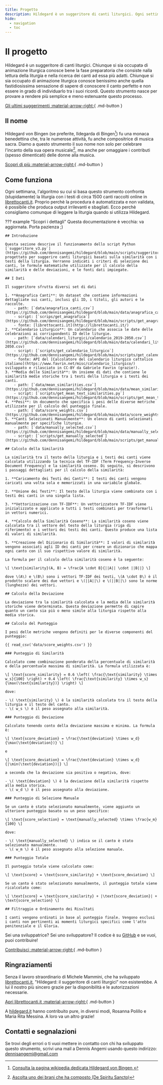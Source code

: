 ```yaml
---
title: Progetto
description: Hildegard è un suggeritore di canti liturgici. Ogni settimana trovi i canti suggeriti per la liturgia domenicale.
hide:
  - navigation
  - toc
---
```


# Il progetto
Hildegard è un suggeritore di canti liturgici. Chiunque si sia occupatə di animazione liturgica conosce bene la fase preparatoria che consiste nalla lettura della liturgia e nella ricerca dei canti ad essa più adatti. Chiunque si sia occupato di animazione liturgica conosce benissimo anche quella fastidiosissima sensazione di sapere di conoscere il canto perfetto e non essere in grado di individuarlo tra i suoi ricordi. Questo strumento nasce per provare a rendere più semplice e meno estenuante questo processo.

[Gli ultimi suggerimenti :material-arrow-right:](index.md){ .md-button }

## Il nome
Hildegard von Bingen (se preferite, Ildegarda di Bingen[^1]) fu una monaca benedettina che, tra le numerose attività, fu anche compositrice di musica sacra. Diamo a questo strumento il suo nome non solo per celebrare l'incanto della sua opera musicale[^2], ma anche per omaggiare i contributi (spesso dimenticati) delle donne alla musica.

[Scopri di più :material-arrow-right:](https://it.wikipedia.org/wiki/Ildegarda_di_Bingen){ .md-button }

## Come funziona
Ogni settimana, l'algoritmo su cui si basa questo strumento confronta (stupidamente) la liturgia con i testi di circa 1500 canti raccolti online in [librettocanti.it](http://librettocanti.it/). Proprio perchè la procedura è automatizzata e non validata, è possibile che produca output irrilevanti e sbagliati. Ecco perchè consigliamo comunque di leggere la liturgia quando si utilizza Hildegard.

??? example "Scopri i dettagli"
    Questa documentazione è vecchia: va aggiornata. Porta pazienza ;)
    
    ## Introduzione

    Questa sezione descrive il funzionamento dello script Python [`suggeritore_v3.py`](https://github.com/dennisangemi/hildegard/blob/main/scripts/suggeritore_v3.py) progettato per suggerire canti liturgici basati sulla similarità con i testi della liturgia. Verranno indicati i criteri di selezione dei canti, le formule matematiche utilizzate per il calcolo della similarità e delle deviazioni, e le fonti dati impiegate.

    ## I Dati

    Il suggeritore sfrutta diversi set di dati

    1. **Anagrafica Canti**: Un dataset che contiene informazioni dettagliate sui canti, inclusi gli ID, i titoli, gli autori e le raccolte.
        - path: [`data/anagrafica_canti.csv`](https://github.com/dennisangemi/hildegard/blob/main/data/anagrafica_canti.csv)
        - script: [`scrips/get_anagrafica`](https://github.com/dennisangemi/hildegard/blob/main/scripts/get_anagrafica)
        - fonte: [librettocanti.it](http://librettocanti.it/)
    2. **Calendario Liturgico**: Un calendario che associa le date delle celebrazioni ai corrispondenti ID delle liturgie.
        - path: [`data/calendari_liturgici/calendario_2019-2050.csv`](https://github.com/dennisangemi/hildegard/blob/main/data/calendari_liturgici/calendario_2019-2050.csv)
        - script: [`scripts/get_calendario_liturgico`](https://github.com/dennisangemi/hildegard/blob/main/scripts/get_calendario_liturgico)
        - fonte: API del [Calcolatore del calendario liturgico cattolico italiano](https://www.favrin.net/misc/calendario_liturgico/) sviluppato e rilasciato in CC-BY da Gabriele Favrin (grazie!).
    3. **Media delle Similarità**: Un insieme di dati che contiene le similarità medie storiche tra i testi della liturgia e i testi dei canti.
        - path: [`data/mean_similarities.csv`](https://github.com/dennisangemi/hildegard/blob/main/data/mean_similarities.csv)
        - script: [`scripts/get_mean_text_similarities.py`](https://github.com/dennisangemi/hildegard/blob/main/scripts/get_mean_text_similarities.py)
    4. **Pesi**: Un documento che specifica i pesi delle diverse metriche utilizzate per il calcolo del punteggio finale.
        - path: [`data/score_weights.csv`](https://github.com/dennisangemi/hildegard/blob/main/data/score_weights.csv)
    5. **Canti Selezionati Manualmente**: Un elenco di canti selezionati manualmente per specifiche liturgie.
        - path: [`data/manually_selected.csv`](https://github.com/dennisangemi/hildegard/blob/main/data/manually_selected.csv)
        - script: [`scripts/get_manually_selected`](https://github.com/dennisangemi/hildegard/blob/main/scripts/get_manually_selected)

    ## Calcolo della Similarità

    La similarità tra il testo della liturgia e i testi dei canti viene calcolata utilizzando la tecnica del TF-IDF (Term Frequency-Inverse Document Frequency) e la similarità coseno. Di seguito, si descrivono i passaggi dettagliati per il calcolo della similarità:

    1. **Caricamento dei Testi dei Canti**: I testi dei canti vengono caricati una volta sola e memorizzati in una variabile globale.
      
    2. **Unione dei Testi**: Il testo della liturgia viene combinato con i testi dei canti in una singola lista.

    3. **Vettorizzazione con TF-IDF**: Un vettorizzatore TF-IDF viene inizializzato e applicato a tutti i testi combinati per trasformarli in vettori numerici. 

    4. **Calcolo della Similarità Coseno**: La similarità coseno viene calcolata tra il vettore del testo della liturgia (riga di riferimento) e i vettori dei testi dei canti. Questo produce una lista di valori di similarità.

    5. **Creazione del Dizionario di Similarità**: I valori di similarità vengono associati agli ID dei canti per creare un dizionario che mappa ogni canto con il suo rispettivo valore di similarità.

    La formula per il calcolo della similarità coseno è la seguente:

    \[ \text{similarity}(A, B) = \frac{A \cdot B}{||A|| \cdot ||B||} \]

    dove \(A\) e \(B\) sono i vettori TF-IDF dei testi, \(A \cdot B\) è il prodotto scalare dei due vettori e \(||A||\) e \(||B||\) sono le norme (lunghezze) dei vettori.

    ## Calcolo della Deviazione

    La deviazione tra la similarità calcolata e la media delle similarità storiche viene determinata. Questa deviazione permette di capire quanto un canto sia più o meno simile alla liturgia rispetto alla media storica.

    ## Calcolo del Punteggio

    I pesi delle metriche vengono definiti per le diverse componenti del punteggio:

    {{ read_csv('data/score_weights.csv') }}

    ### Punteggio di Similarità

    Calcolato come combinazione ponderata della percentuale di similarità e della percentuale massima di similarità. La formula utilizzata è:

    \[ \text{score_similarity} = 0.6 \left( \frac{\text{similarity} \times w_s}{100} \right) + 0.4 \left( \frac{\text{similarity} \times w_s}{\max(\text{similarity})} \right) \]

    dove:

    - \( \text{similarity} \) è la similarità calcolata tra il testo della liturgia e il testo del canto.
    - \( w_s \) è il peso assegnato alla similarità.

    ### Punteggio di Deviazione

    Calcolato tenendo conto della deviazione massima e minima. La formula è:

    \[ \text{score_deviation} = \frac{\text{deviation} \times w_d}{\max(\text{deviation})} \]

    e

    \[ \text{score_deviation} = \frac{\text{deviation} \times w_d}{|\min(\text{deviation})|} \]

    a seconda che la deviazione sia positiva o negativa, dove:

    - \( \text{deviation} \) è la deviazione della similarità rispetto alla media storica.
    - \( w_d \) è il peso assegnato alla deviazione.

    ### Punteggio di Selezione Manuale

    Se un canto è stato selezionato manualmente, viene aggiunto un ulteriore punteggio basato su un peso specifico:

    \[ \text{score_selection} = \text{manually_selected} \times \frac{w_m}{100} \]

    dove:

    - \( \text{manually_selected} \) indica se il canto è stato selezionato manualmente.
    - \( w_m \) è il peso assegnato alla selezione manuale.

    ### Punteggio Totale

    Il punteggio totale viene calcolato come:

    \[ \text{score} = \text{score_similarity} + \text{score_deviation} \]

    Se un canto è stato selezionato manualmente, il punteggio totale viene ricalcolato come:

    \[ \text{score} = \text{score_similarity} + |\text{score_deviation}| + \text{score_selection} \]

    ## Filtraggio e Ordinamento dei Risultati

    I canti vengono ordinati in base al punteggio finale. Vengono esclusi i canti non pertinenti ai momenti liturgici specifici come l'atto penitenziale e il Gloria.

Sei una sviluppatrice? Sei uno sviluppatore? Il codice è su [GitHub](https://github.com/dennisangemi/hildegard) e se vuoi, puoi contribuire!

[Contribuisci :material-arrow-right:](https://github.com/dennisangemi/hildegard){ .md-button }

## Ringraziamenti
Senza il lavoro straordinario di Michele Mammini, che ha sviluppato [librettocanti.it](https://www.librettocanti.it/), "Hildegard: il suggeritore di canti liturgici" non esisterebbe. A lui il nostro più sincero grazie per la disponibilità e le autorizzazioni necessarie.

[Apri librettocanti.it :material-arrow-right:](https://www.librettocanti.it/){ .md-button }

A [hildegard.it](https://hildegard.it) hanno contribuito pure, in diversi modi, Rosanna Polillo e Maria Rita Messina. A loro va un altro grazie!

## Contatti e segnalazioni
Se trovi degli errori o ti vuoi mettere in contatto con chi ha sviluppato questo strumento, scrivi una mail a Dennis Angemi usando questo indirizzo: [dennisangemi@gmail.com](mailto:dennisangemi@gmail.com)

[^1]: [Consulta la pagina wikipedia dedicata Hildegard von Bingen ](https://it.wikipedia.org/wiki/Ildegarda_di_Bingen)
[^2]: [Ascolta uno dei brani che ha composto (De Spiritu Sancto)](https://www.youtube.com/watch?v=HYzPR0nwcmY)
